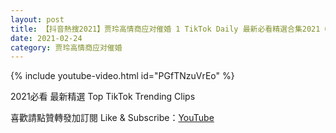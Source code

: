 ```yaml
---
layout: post
title: 【抖音熱搜2021】贾玲高情商应对催婚 1 TikTok Daily 最新必看精選合集2021 02 24
date: 2021-02-24
category: 贾玲高情商应对催婚
---
```


{% include youtube-video.html id="PGfTNzuVrEo" %}

2021必看 最新精選 Top TikTok Trending Clips

喜歡請點贊轉發加訂閱 Like & Subscribe：[YouTube](https://www.youtube.com/channel/UCAoR7VcanIPd04uEq_GIylA/videos)

